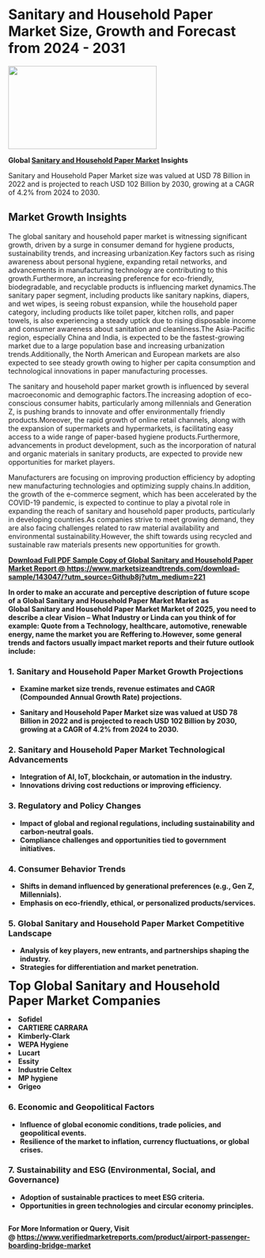 <H1>Sanitary and Household Paper Market Size, Growth and Forecast from 2024 - 2031</H1><img class="aligncenter size-medium wp-image-584254" src="https://thirdeyenews.in/wp-content/uploads/2024/09/Global-Market-Research-300x168.jpeg" alt="" width="300" height="168" /><p><strong>Global&nbsp;<a href="https://www.marketsizeandtrends.com/download-sample/143047/?utm_source=Github8j?utm_medium=221">Sanitary and Household Paper Market</a> Insights</strong></p><p>Sanitary and Household Paper Market size was valued at USD 78 Billion in 2022 and is projected to reach USD 102 Billion by 2030, growing at a CAGR of 4.2% from 2024 to 2030.</p><p><h2>Market Growth Insights</h2> <p>The global sanitary and household paper market is witnessing significant growth, driven by a surge in consumer demand for hygiene products, sustainability trends, and increasing urbanization.Key factors such as rising awareness about personal hygiene, expanding retail networks, and advancements in manufacturing technology are contributing to this growth.Furthermore, an increasing preference for eco-friendly, biodegradable, and recyclable products is influencing market dynamics.The sanitary paper segment, including products like sanitary napkins, diapers, and wet wipes, is seeing robust expansion, while the household paper category, including products like toilet paper, kitchen rolls, and paper towels, is also experiencing a steady uptick due to rising disposable income and consumer awareness about sanitation and cleanliness.The Asia-Pacific region, especially China and India, is expected to be the fastest-growing market due to a large population base and increasing urbanization trends.Additionally, the North American and European markets are also expected to see steady growth owing to higher per capita consumption and technological innovations in paper manufacturing processes.</p> <p><strong><a href="#"></a></strong></p> <p>The sanitary and household paper market growth is influenced by several macroeconomic and demographic factors.The increasing adoption of eco-conscious consumer habits, particularly among millennials and Generation Z, is pushing brands to innovate and offer environmentally friendly products.Moreover, the rapid growth of online retail channels, along with the expansion of supermarkets and hypermarkets, is facilitating easy access to a wide range of paper-based hygiene products.Furthermore, advancements in product development, such as the incorporation of natural and organic materials in sanitary products, are expected to provide new opportunities for market players.</p> <p>Manufacturers are focusing on improving production efficiency by adopting new manufacturing technologies and optimizing supply chains.In addition, the growth of the e-commerce segment, which has been accelerated by the COVID-19 pandemic, is expected to continue to play a pivotal role in expanding the reach of sanitary and household paper products, particularly in developing countries.As companies strive to meet growing demand, they are also facing challenges related to raw material availability and environmental sustainability.However, the shift towards using recycled and sustainable raw materials presents new opportunities for growth.</p> <p><strong><a href="#"></p><p><span class=""><strong>Download Full PDF Sample Copy of Global Sanitary and Household Paper Market Report</strong> @ <a href="https://www.marketsizeandtrends.com/download-sample/143047/?utm_source=Github8j?utm_medium=221" target="_blank">https://www.marketsizeandtrends.com/download-sample/143047/?utm_source=Github8j?utm_medium=221</a></span></p><p>In order to make an accurate and perceptive description of future scope of a Global&nbsp;Sanitary and Household Paper Market Market as Global&nbsp;Sanitary and Household Paper Market Market of 2025, you need to describe a clear Vision &ndash; What Industry or Linda can you think of for example: Quote from a Technology, healthcare, automotive, renewable energy, name the market you are Reffering to.However, some general trends and factors usually impact market reports and their future outlook include:</p><h3>1.&nbsp;<strong>Sanitary and Household Paper Market Growth Projections</strong></h3><ul><li>Examine market size trends, revenue estimates and CAGR (Compounded Annual Growth Rate) projections.</li><li><p>Sanitary and Household Paper Market size was valued at USD 78 Billion in 2022 and is projected to reach USD 102 Billion by 2030, growing at a CAGR of 4.2% from 2024 to 2030.</p></li></ul><h3>2.&nbsp;<strong>Sanitary and Household Paper Market Technological Advancements</strong></h3><ul><li>Integration of AI, IoT, blockchain, or automation in the industry.</li><li>Innovations driving cost reductions or improving efficiency.</li></ul><h3>3.&nbsp;<strong>Regulatory and Policy Changes</strong></h3><ul><li>Impact of global and regional regulations, including sustainability and carbon-neutral goals.</li><li>Compliance challenges and opportunities tied to government initiatives.</li></ul><h3>4.&nbsp;<strong>Consumer Behavior Trends</strong></h3><ul><li>Shifts in demand influenced by generational preferences (e.g., Gen Z, Millennials).</li><li>Emphasis on eco-friendly, ethical, or personalized products/services.</li></ul><h3>5.&nbsp;<strong>Global Sanitary and Household Paper Market Competitive Landscape</strong></h3><ul><li>Analysis of key players, new entrants, and partnerships shaping the industry.</li><li>Strategies for differentiation and market penetration.</li></ul><p data-pm-slice="1 1 []"><span style="color: inherit; font-family: inherit; font-size: 25px;">Top Global Sanitary and Household Paper Market Companies</span></p><div class="" data-test-id=""><p><li>Sofidel</li><li> CARTIERE CARRARA</li><li> Kimberly-Clark</li><li> WEPA Hygiene</li><li> Lucart</li><li> Essity</li><li> Industrie Celtex</li><li> MP hygiene</li><li> Grigeo</li></p></div><h3>6.&nbsp;<strong>Economic and Geopolitical Factors</strong></h3><ul><li>Influence of global economic conditions, trade policies, and geopolitical events.</li><li>Resilience of the market to inflation, currency fluctuations, or global crises.</li></ul><h3>7.&nbsp;<strong>Sustainability and ESG (Environmental, Social, and Governance)</strong></h3><ul><li>Adoption of sustainable practices to meet ESG criteria.</li><li>Opportunities in green technologies and circular economy principles.</li></ul><h2><strong style="font-size: 14px;">For More Information or Query, Visit @&nbsp;</strong><a style="background-color: #ffffff; font-size: 14px;" href="https://www.marketsizeandtrends.com/report/sanitary-and-household-paper-market/" target="_blank">https://www.verifiedmarketreports.com/product/airport-passenger-boarding-bridge-market</a></h2>
